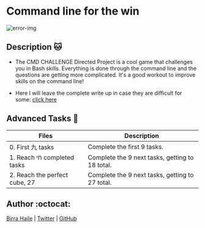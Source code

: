 # Command line for the win

![error-img](https://s3.amazonaws.com/intranet-projects-files/holbertonschool-sysadmin_devops/324/06AChAO.png)

## Description :cat:

* The CMD CHALLENGE Directed Project is a cool game that challenges you in Bash skills. Everything is done through the command line and the questions are getting more complicated. It's a good workout to improve skills on the command line!

- Here I will leave the complete write up in case they are difficult for some:
[click here](https://medium.com/@estebandelahoz/commandile-challenge-bash-c06f777fbc78)


## Advanced Tasks :light_rail:

| Files | Description |
| ----- | ----------- |
| 0. First 九 tasks  | Complete the first 9 tasks. |
| 1. Reach חי completed tasks   |Complete the 9 next tasks, getting to 18 total.|
| 2. Reach the perfect cube, 27 | Complete the 9 next tasks, getting to 27 total.


## Author :octocat:

[Birra Haile](https://www.linkedin.com/in/birrahaile/) | [Twitter](https://twitter.com/birrahaile2) | [GitHub](https://github.com/birrahaile)
 
